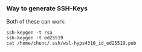 

### Way to generate SSH-Keys

Both of these can work:
```
ssh-keygen -t rsa
ssh-keygen -t ed25519
cat /home/chunc/.ssh/wsl-hyps4310_id_ed25519.pub
```